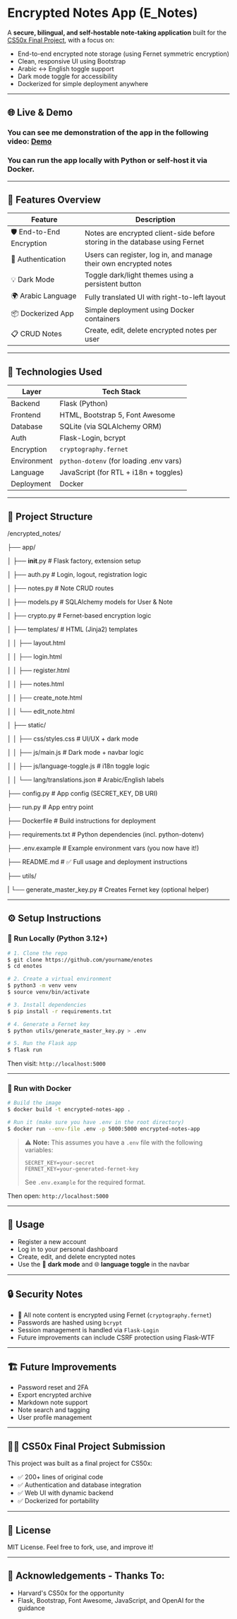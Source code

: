 # Encrypted Notes App (E_Notes)

A **secure, bilingual, and self-hostable note-taking application** built for the [CS50x Final Project](https://cs50.harvard.edu/college/2025/fall/), with a focus on:

- End-to-end encrypted note storage (using Fernet symmetric encryption)
- Clean, responsive UI using Bootstrap
- Arabic ↔ English toggle support
- Dark mode toggle for accessibility
- Dockerized for simple deployment anywhere

---

## 🌐 Live & Demo
### You can see me demonstration of the app in the following video: [Demo]()
### You can run the app locally with Python or self-host it via Docker. 

---

## 🚀 Features Overview

| Feature                   | Description                                                                 |
| ------------------------- | --------------------------------------------------------------------------- |
| 🛡️ End-to-End Encryption  | Notes are encrypted client-side before storing in the database using Fernet |
| 🔐 Authentication         | Users can register, log in, and manage their own encrypted notes            |
| 💡 Dark Mode              | Toggle dark/light themes using a persistent button                          |
| 🌍 Arabic Language        | Fully translated UI with right-to-left layout                               |
| 📦 Dockerized App         | Simple deployment using Docker containers                                   |
| 📋 CRUD Notes             | Create, edit, delete encrypted notes per user                               |

---

## 🧰 Technologies Used

| Layer       | Tech Stack                              |
| ----------- | --------------------------------------- |
| Backend     | Flask (Python)                          |
| Frontend    | HTML, Bootstrap 5, Font Awesome         |
| Database    | SQLite (via SQLAlchemy ORM)             |
| Auth        | Flask-Login, bcrypt                     |
| Encryption  | `cryptography.fernet`                   |
| Environment | `python-dotenv` (for loading .env vars) |
| Language    | JavaScript (for RTL + i18n + toggles)   |
| Deployment  | Docker                                  |

---

## 📁 Project Structure

/encrypted_notes/

├── app/

│ ├── __init__.py # Flask factory, extension setup

│ ├── auth.py # Login, logout, registration logic

│ ├── notes.py # Note CRUD routes

│ ├── models.py # SQLAlchemy models for User & Note

│ ├── crypto.py # Fernet-based encryption logic

│ ├── templates/ # HTML (Jinja2) templates

│ │ ├── layout.html

│ │ ├── login.html

│ │ ├── register.html

│ │ ├── notes.html

│ │ ├── create_note.html

│ │ └── edit_note.html

│ ├── static/

│ │ ├── css/styles.css # UI/UX + dark mode

│ │ ├── js/main.js # Dark mode + navbar logic

│ │ ├── js/language-toggle.js # i18n toggle logic

│ │ └── lang/translations.json # Arabic/English labels

├── config.py # App config (SECRET_KEY, DB URI)

├── run.py # App entry point

├── Dockerfile # Build instructions for deployment

├── requirements.txt # Python dependencies (incl. python-dotenv)

├── .env.example # Example environment vars (you now have it!)

├── README.md # ✅ Full usage and deployment instructions

├── utils/

| └── generate_master_key.py # Creates Fernet key (optional helper)

---

## ⚙️ Setup Instructions

### 🐍 Run Locally (Python 3.12+)

```bash
# 1. Clone the repo
$ git clone https://github.com/yourname/enotes
$ cd enotes

# 2. Create a virtual environment
$ python3 -m venv venv
$ source venv/bin/activate

# 3. Install dependencies
$ pip install -r requirements.txt

# 4. Generate a Fernet key
$ python utils/generate_master_key.py > .env

# 5. Run the Flask app
$ flask run
```

Then visit: `http://localhost:5000`

---

### 🐳 Run with Docker

```bash
# Build the image
$ docker build -t encrypted-notes-app .

# Run it (make sure you have .env in the root directory)
$ docker run --env-file .env -p 5000:5000 encrypted-notes-app
```

> ⚠️ **Note:** This assumes you have a `.env` file with the following variables:
> 
> ```env
> SECRET_KEY=your-secret
> FERNET_KEY=your-generated-fernet-key
> ```
> 
> See `.env.example` for the required format.

Then open: `http://localhost:5000`

---

## 📝 Usage

- Register a new account
- Log in to your personal dashboard
- Create, edit, and delete encrypted notes
- Use the 🌙 **dark mode** and 🌐 **language toggle** in the navbar

---

## 🔒 Security Notes

- 🔐 All note content is encrypted using Fernet (`cryptography.fernet`)
- Passwords are hashed using `bcrypt`
- Session management is handled via `Flask-Login`
- Future improvements can include CSRF protection using Flask-WTF

---

## 🏗️ Future Improvements

- Password reset and 2FA
- Export encrypted archive
- Markdown note support
- Note search and tagging
- User profile management

---

## 🧑‍🎓 CS50x Final Project Submission

This project was built as a final project for CS50x:

- ✅ 200+ lines of original code
- ✅ Authentication and database integration
- ✅ Web UI with dynamic backend
- ✅ Dockerized for portability

---

## 📜 License

MIT License. Feel free to fork, use, and improve it!

---

## 🙏 Acknowledgements - Thanks To:

- Harvard's CS50x for the opportunity
- Flask, Bootstrap, Font Awesome, JavaScript, and OpenAI for the guidance
